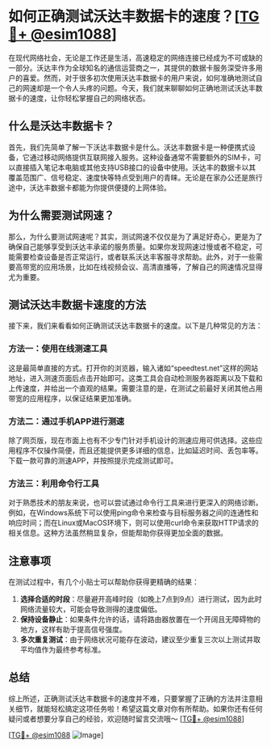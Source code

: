 # 如何正确测试沃达丰数据卡的速度？[[TG💪+ @esim1088](https://t.me/s/esim1088)]

在现代网络社会，无论是工作还是生活，高速稳定的网络连接已经成为不可或缺的一部分。沃达丰作为全球知名的通信运营商之一，其提供的数据卡服务深受许多用户的喜爱。然而，对于很多初次使用沃达丰数据卡的用户来说，如何准确地测试自己的网速却是一个令人头疼的问题。今天，我们就来聊聊如何正确地测试沃达丰数据卡的速度，让你轻松掌握自己的网络状态。

## 什么是沃达丰数据卡？

首先，我们先简单了解一下沃达丰数据卡是什么。沃达丰数据卡是一种便携式设备，它通过移动网络提供互联网接入服务。这种设备通常不需要额外的SIM卡，可以直接插入笔记本电脑或其他支持USB接口的设备中使用。沃达丰的数据卡以其覆盖范围广、信号稳定、速度快等特点受到用户的青睐。无论是在家办公还是旅行途中，沃达丰数据卡都能为你提供便捷的上网体验。

## 为什么需要测试网速？

那么，为什么要测试网速呢？其实，测试网速不仅仅是为了满足好奇心，更是为了确保自己能够享受到沃达丰承诺的服务质量。如果你发现网速过慢或者不稳定，可能需要检查设备是否正常运行，或者联系沃达丰客服寻求帮助。此外，对于一些需要高带宽的应用场景，比如在线视频会议、高清直播等，了解自己的网速情况显得尤为重要。

## 测试沃达丰数据卡速度的方法

接下来，我们来看看如何正确测试沃达丰数据卡的速度。以下是几种常见的方法：

### 方法一：使用在线测速工具

这是最简单直接的方式。打开你的浏览器，输入诸如“speedtest.net”这样的网站地址，进入测速页面后点击开始即可。这类工具会自动检测服务器距离以及下载和上传速度，并给出一个直观的结果。需要注意的是，在测试之前最好关闭其他占用带宽的应用程序，以保证结果更加准确。

### 方法二：通过手机APP进行测速

除了网页版，现在市面上也有不少专门针对手机设计的测速应用可供选择。这些应用程序不仅操作简便，而且还能提供更多详细的信息，比如延迟时间、丢包率等。下载一款可靠的测速APP，并按照提示完成测试即可。

### 方法三：利用命令行工具

对于熟悉技术的朋友来说，也可以尝试通过命令行工具来进行更深入的网络诊断。例如，在Windows系统下可以使用ping命令来检查与目标服务器之间的连通性和响应时间；而在Linux或MacOS环境下，则可以使用curl命令来获取HTTP请求的相关信息。这种方法虽然稍显复杂，但能帮助你获得更加全面的数据。

## 注意事项

在测试过程中，有几个小贴士可以帮助你获得更精确的结果：

1. **选择合适的时段**：尽量避开高峰时段（如晚上7点到9点）进行测试，因为此时网络流量较大，可能会导致测得的速度偏低。
2. **保持设备静止**：如果条件允许的话，请将路由器放置在一个开阔且无障碍物的地方，这样有助于提高信号强度。
3. **多次重复测试**：由于网络状况可能存在波动，建议至少重复三次以上测试并取平均值作为最终参考标准。

## 总结

综上所述，正确测试沃达丰数据卡的速度并不难，只要掌握了正确的方法并注意相关细节，就能轻松搞定这项任务啦！希望这篇文章对你有所帮助。如果你还有任何疑问或者想要分享自己的经验，欢迎随时留言交流哦～ [[TG💪+ @esim1088](https://t.me/s/esim1088)]

[[TG💪+ @esim1088](https://t.me/s/esim1088) ![Image](https://i.postimg.cc/4NQfJmqS/Snipaste-2025-05-13-00-14-12.png)]